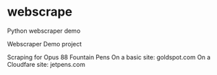 # webscrape
Python webscraper demo

Webscraper Demo project

Scraping for Opus 88 Fountain Pens 
On a basic site: goldspot.com
On a Cloudfare site: jetpens.com